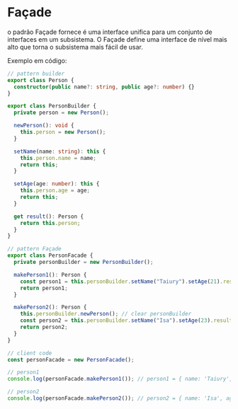 # Façade

o padrão Façade fornece é uma interface unifica para um conjunto de interfaces em um subsistema. O Façade define uma interface de nível mais alto que torna o subsistema mais fácil de usar.

Exemplo em código:

```ts
// pattern builder
export class Person {
  constructor(public name?: string, public age?: number) {}
}

export class PersonBuilder {
  private person = new Person();

  newPerson(): void {
    this.person = new Person();
  }

  setName(name: string): this {
    this.person.name = name;
    return this;
  }

  setAge(age: number): this {
    this.person.age = age;
    return this;
  }

  get result(): Person {
    return this.person;
  }
}

// pattern Façade
export class PersonFacade {
  private personBuilder = new PersonBuilder();

  makePerson1(): Person {
    const person1 = this.personBuilder.setName("Taiury").setAge(21).result;
    return person1;
  }

  makePerson2(): Person {
    this.personBuilder.newPerson(); // clear personBuilder
    const person2 = this.personBuilder.setName("Isa").setAge(23).result;
    return person2;
  }
}

// client code
const personFacade = new PersonFacade();

// person1
console.log(personFacade.makePerson1()); // person1 = { name: 'Taiury', age: 21 }

// person2
console.log(personFacade.makePerson2()); // person2 = { name: 'Isa', age: 23 }
```
